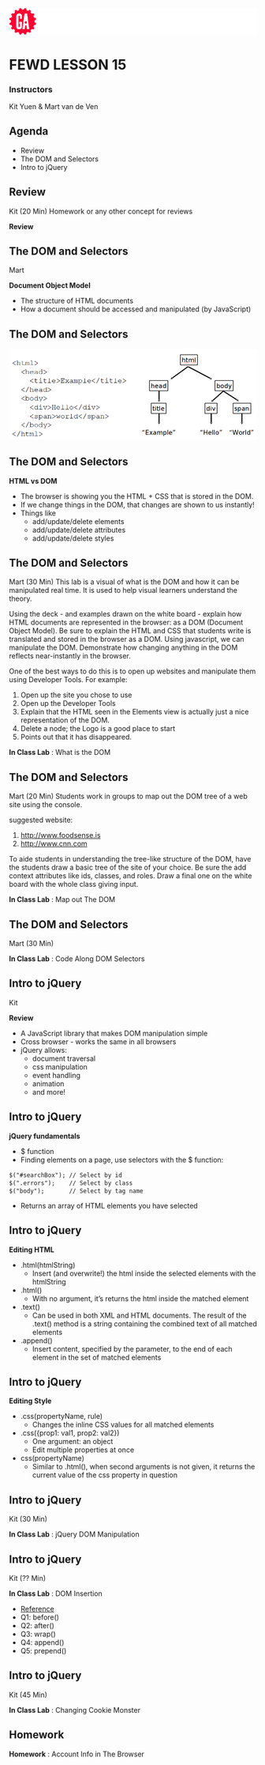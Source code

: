 ![General Assembly](assets/images/ga.png)
# FEWD LESSON 15

### Instructors
Kit Yuen & Mart van de Ven 



## Agenda
<aside class="notes"></aside>

* Review 
* The DOM and Selectors
* Intro to jQuery



## Review
<aside class="notes">Kit (20 Min)
Homework or any other concept for reviews
</aside>

**Review**



## The DOM and Selectors
<aside class="notes">Mart</aside>

**Document Object Model**

* The structure of HTML documents
* How a document should be accessed and manipulated (by JavaScript)



## The DOM and Selectors
<aside class="notes"></aside>

![Document Object Model](assets/images/dom.png)



## The DOM and Selectors
<aside class="notes"></aside>

**HTML vs DOM**

* The browser is showing you the HTML + CSS that is stored in the DOM.
* If we change things in the DOM, that changes are shown to us instantly!
* Things like
  * add/update/delete elements
  * add/update/delete attributes
  * add/update/delete styles



## The DOM and Selectors
<aside class="notes">Mart (30 Min)
This lab is a visual of what is the DOM and how it can be manipulated real time.
It is used to help visual learners understand the theory.

Using the deck - and examples drawn on the white board - explain how HTML documents are represented in the browser: as a DOM (Document Object Model). Be sure to explain the HTML and CSS that students write is translated and stored in the browser as a DOM. Using javascript, we can manipulate the DOM. Demonstrate how changing anything in the DOM reflects near-instantly in the browser. 

One of the best ways to do this is to open up websites and manipulate them using Developer Tools. For example:
1. Open up the site you chose to use
2. Open up the Developer Tools
3. Explain that the HTML seen in the Elements view is actually just a nice representation of the DOM.
4. Delete a node; the Logo is a good place to start
5. Points out that it has disappeared.
</aside>

**In Class Lab** : What is the DOM



## The DOM and Selectors
<aside class="notes">Mart (20 Min)
Students work in groups to map out the DOM tree of a web site using the console.

suggested website:
1. http://www.foodsense.is
2. http://www.cnn.com

To aide students in understanding the tree-like structure of the DOM, have the students draw a basic tree of the site of your choice.
Be sure the add context attributes like ids, classes, and roles. Draw a final one on the white board with the whole class giving input.
</aside>

**In Class Lab** : Map out The DOM



## The DOM and Selectors
<aside class="notes">Mart (30 Min)</aside>

**In Class Lab** : Code Along DOM Selectors



## Intro to jQuery
<aside class="notes">Kit</aside>

**Review**

* A JavaScript library that makes DOM manipulation simple
* Cross browser - works the same in all browsers
* jQuery allows:
  * document traversal
  * css manipulation
  * event handling
  * animation
  * and more!



## Intro to jQuery
<aside class="notes"></aside>

**jQuery fundamentals**

* $ function
* Finding elements on a page, use selectors with the $ function:

```
$("#searchBox"); // Select by id
$(".errors");    // Select by class
$("body");       // Select by tag name
```

* Returns an array of HTML elements you have selected



## Intro to jQuery
<aside class="notes"></aside>

**Editing HTML**

* .html(htmlString)
  * Insert (and overwrite!) the html inside the selected elements with the htmlString
* .html()
  * With no argument, it’s returns the html inside the matched element
* .text()
  * Can be used in both XML and HTML documents. The result of the .text() method is a string containing the combined text of all matched elements
* .append()
  * Insert content, specified by the parameter, to the end of each element in the set of matched elements



## Intro to jQuery
<aside class="notes"></aside>

**Editing Style**

* .css(propertyName, rule)
  * Changes the inline CSS values for all matched elements
* .css({prop1: val1, prop2: val2})
  * One argument: an object
  * Edit multiple properties at once
* css(propertyName)
  * Similar to .html(), when second arguments is not given, it returns the current value of the css property in question



## Intro to jQuery
<aside class="notes">Kit (30 Min)</aside>

**In Class Lab** : jQuery DOM Manipulation



## Intro to jQuery
<aside class="notes">Kit (?? Min)</aside>

**In Class Lab** : DOM Insertion

* [Reference](http://api.jquery.com/category/manipulation/)
* Q1: before()
* Q2: after()
* Q3: wrap()
* Q4: append()
* Q5: prepend()



## Intro to jQuery
<aside class="notes">Kit (45 Min)</aside>

**In Class Lab** : Changing Cookie Monster



## Homework
<aside class="notes"></aside>

**Homework** : Account Info in The Browser